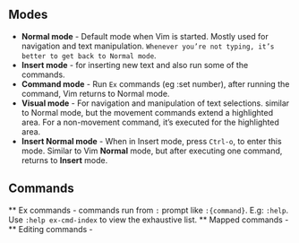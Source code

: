 ## Modes

* **Normal mode** - Default mode when Vim is started. Mostly used for navigation and text manipulation. `Whenever you’re not typing, it’s better to get back to Normal mode`.
* **Insert mode** - for inserting new text and also run some of the commands.
* **Command mode** - Run `Ex` commands (eg :set number), after running the command, Vim returns to Normal mode.
* **Visual mode** - For navigation and manipulation of text selections. similar to Normal mode, but the movement commands extend a highlighted area. For a non-movement command, it’s executed for the highlighted area.
* **Insert Normal mode** - When in Insert mode, press `Ctrl-o`, to enter this mode. Similar to Vim **Normal** mode, but after executing one command, returns to **Insert** mode.

## Commands

** Ex commands - commands run from `:` prompt like `:{command}`. E.g: `:help`. Use `:help ex-cmd-index` to view the exhaustive list.
** Mapped commands - 
** Editing commands - 
